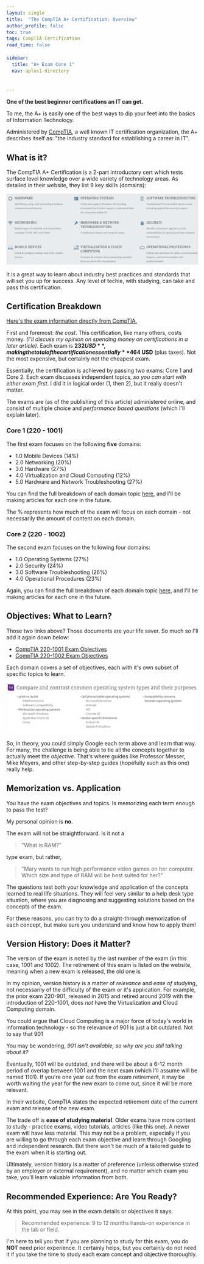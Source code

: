 ```yaml
---
layout: single
title:  "The CompTIA A+ Certification: Overview"
author_profile: false
toc: true
tags: CompTIA Certification
read_time: false

sidebar:
  title: "A+ Exam Core 1"
  nav: aplus1-directory

  
---
```


**One of the best beginner certifications an IT can get.**

To me, the A+ is easily one of the best ways to dip your feet into the basics of Information Technology.

Administered by [CompTIA](https://www.comptia.org/), a well known IT certification organization, the A+ describes itself as: "the industry standard for establishing a career in IT".

## What is it?

The CompTIA A+ Certification is a 2-part introductory cert which tests surface level knowledge over a wide variety of technology areas. As detailed in their website, they list 9 key skills (domains):

![The Nine CompTIA A+ Domains](/assets/images/comptia/a/aplusdomains.jpg)

It is a great way to learn about industry best practices and standards that will set you up for success. Any level of techie, with studying, can take and pass this certification.

## Certification Breakdown

[Here's the exam information directly from CompTIA.](https://www.comptia.org/certifications/a)

First and foremost: *the cost*. This certification, like many others, costs money. *(I'll discuss my opinion on spending money on certifications in a later article)*. Each exam is **$232 USD**, making the total of the certification essentially **$464 USD** (plus taxes). Not the most expensive, but certainly not the cheapest exam.

Essentially, the certification is achieved by passing two exams: Core 1 and Core 2. Each exam discusses independent topics, *so you can start with either exam first*. I did it in logical order (1, then 2), but it really doesn't matter.

The exams are (as of the publishing of this article) administered online, and consist of multiple choice and *performance based questions* (which I'll explain later).

### Core 1 (220 - 1001)

The first exam focuses on the following **five** domains:
* 1.0 Mobile Devices (14%)
* 2.0 Networking (20%)
* 3.0 Hardware (27%)
* 4.0 Virtualization and Cloud Computing (12%)
* 5.0 Hardware and Network Troubleshooting (27%)

You can find the full breakdown of each domain topic [here](https://www.comptia.jp/pdf/comptia-a-220-1001-exam-objectives.pdf), and I'll be making articles for each one in the future.

The % represents how much of the exam will focus on each domain - not necessarily the amount of content on each domain.

### Core 2 (220 - 1002)

The second exam focuses on the following four domains:
* 1.0 Operating Systems (27%)
* 2.0 Security (24%)
* 3.0 Software Troubleshooting (26%)
* 4.0 Operational Procedures (23%)

Again, you can find the full breakdown of each domain topic [here](https://www.nybi.org/documents/220-1002-exam-objectives.pdf), and I'll be making articles for each one in the future.

## Objectives: What to Learn?

Those two links above? Those documents are your life saver. So much so I'll add it again down below:
* [CompTIA 220-1001 Exam Objectives](https://www.comptia.jp/pdf/comptia-a-220-1001-exam-objectives.pdf)
* [CompTIA 220-1002 Exam Objectives](https://www.nybi.org/documents/220-1002-exam-objectives.pdf)

Each domain covers a set of objectives, each with it's own subset of specific topics to learn.

![Exam 1.1 Objectives](/assets/images/comptia/a/explobj.jpg)

So, in theory, you could simply Google each term above and learn that way. For many, the challenge is being able to tie all the concepts together to actually meet the *objective*. That's where guides like Professor Messer, Mike Meyers, and other step-by-step guides (hopefully such as this one) really help.

## Memorization vs. Application

You have the exam objectives and topics. Is memorizing each term enough to pass the test?

My personal opinion is **no**.

The exam will not be straightforward. Is it not a
> "What is RAM?"

type exam, but rather,
> "Mary wants to run high performance video games on her computer. Which size and type of RAM will be best suited for her?"

The questions test both your knowledge and application of the concepts learned to real life situations. They will feel very similar to a help desk type situation, where you are diagnosing and suggesting solutions based on the concepts of the exam.

For these reasons, you can try to do a straight-through memorization of each concept, but make sure you understand and know how to apply them!

## Version History: Does it Matter?

The version of the exam is noted by the last number of the exam (in this case, 1001 and 1002). The retirement of this exam is listed on the website, meaning when a new exam is released, the old one is

In my opinion, version history is a matter of *relevance* and *ease of studying*, not necessarily of the difficulty of the exam or it's application. For example, the prior exam 220-901, released in 2015 and retired around 2019 with the introduction of 220-1001, does *not* have the Virtualization and Cloud Computing domain.

You could argue that Cloud Computing is a major force of today's world in information technology - so the relevance of 901 is just a bit outdated. Not to say that 901

You may be wondering, *901 isn't available, so why are you still talking about it?*

Eventually, 1001 will be outdated, and there will be about a 6-12 month period of overlap between 1001 and the next exam (which I'll assume will be named 1101). If you're one year out from the exam retirement, it may be worth waiting the year for the new exam to come out, since it will be more relevant.

In their website, CompTIA states the expected retirement date of the current exam and release of the new exam.

The trade off is **ease of studying material**. Older exams have more content to study - practice exams, video tutorials, articles (like this one). A newer exam will have less material. This may not be a problem, especially if you are willing to go through each exam objective and learn through Googling and independent research. But there won't be much of a tailored guide to the exam when it is starting out.

Ultimately, version history is a matter of preference (unless otherwise stated by an employer or external requirement), and no matter which exam you take, you'll learn valuable information from both.

## Recommended Experience: Are You Ready?

At this point, you may see in the exam details or objectives it says:
> Recommended experience: 9 to 12 months hands-on experience in the lab or field.

I'm here to tell you that if you are planning to study for this exam, you do **NOT** need prior experience. It certainly helps, but you certainly do not need it if you take the time to study each exam concept and objective thoroughly.
